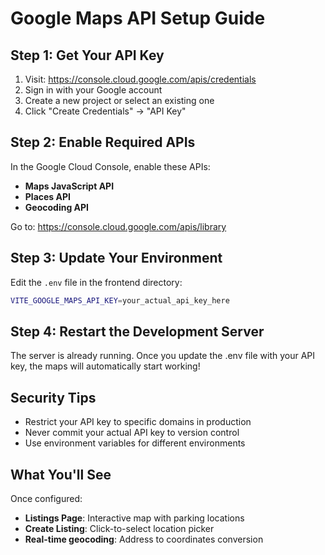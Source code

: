 # Google Maps API Setup Guide

## Step 1: Get Your API Key

1. Visit: https://console.cloud.google.com/apis/credentials
2. Sign in with your Google account
3. Create a new project or select an existing one
4. Click "Create Credentials" → "API Key"

## Step 2: Enable Required APIs

In the Google Cloud Console, enable these APIs:
- **Maps JavaScript API**
- **Places API** 
- **Geocoding API**

Go to: https://console.cloud.google.com/apis/library

## Step 3: Update Your Environment

Edit the `.env` file in the frontend directory:

```bash
VITE_GOOGLE_MAPS_API_KEY=your_actual_api_key_here
```

## Step 4: Restart the Development Server

The server is already running. Once you update the .env file with your API key, the maps will automatically start working!

## Security Tips

- Restrict your API key to specific domains in production
- Never commit your actual API key to version control
- Use environment variables for different environments

## What You'll See

Once configured:
- **Listings Page**: Interactive map with parking locations
- **Create Listing**: Click-to-select location picker
- **Real-time geocoding**: Address to coordinates conversion